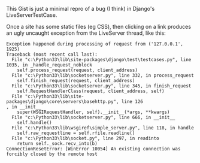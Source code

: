 This Gist is just a minimal repro of a bug (I think) in Django's LiveServerTestCase.

Once a site has some static files (eg CSS), then clicking on a link produces an ugly uncaught exception from the LiveServer thread, like this:

```
Exception happened during processing of request from ('127.0.0.1', 1925)
Traceback (most recent call last):
  File "c:\Python33\lib\site-packages\django\test\testcases.py", line 1035, in _handle_request_noblock
    self.process_request(request, client_address)
  File "c:\Python33\lib\socketserver.py", line 332, in process_request
    self.finish_request(request, client_address)
  File "c:\Python33\lib\socketserver.py", line 345, in finish_request
    self.RequestHandlerClass(request, client_address, self)
  File "c:\Python33\lib\site-packages\django\core\servers\basehttp.py", line 126
, in __init__
    super(WSGIRequestHandler, self).__init__(*args, **kwargs)
  File "c:\Python33\lib\socketserver.py", line 666, in __init__
    self.handle()
  File "c:\Python33\lib\wsgiref\simple_server.py", line 118, in handle
    self.raw_requestline = self.rfile.readline()
  File "c:\Python33\lib\socket.py", line 297, in readinto
    return self._sock.recv_into(b)
ConnectionResetError: [WinError 10054] An existing connection was forcibly closed by the remote host
```
